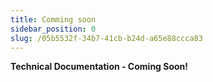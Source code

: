 ```yaml
---
title: Comming soon
sidebar_position: 0
slug: /05b5532f-34b7-41cb-b24d-a65e88ccca83
---
```




**Technical Documentation - Coming Soon!**

